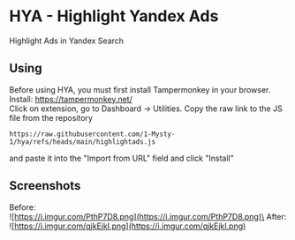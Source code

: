 # HYA - Highlight Yandex Ads
Highlight Ads in Yandex Search

## Using
Before using HYA, you must first install Tampermonkey in your browser.\
Install: https://tampermonkey.net/ \
Click on extension, go to Dashboard -> Utilities. Copy the raw link to the JS file from the repository

`https://raw.githubusercontent.com/1-Mysty-1/hya/refs/heads/main/highlightads.js`

and paste it into the "Import from URL" field and click "Install"


## Screenshots
Before:\
![https://i.imgur.com/PthP7D8.png](https://i.imgur.com/PthP7D8.png)\
After:\
![https://i.imgur.com/qjkEjkI.png](https://i.imgur.com/qjkEjkI.png)
